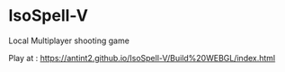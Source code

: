 # IsoSpell-V

Local Multiplayer shooting game

Play at : https://antint2.github.io/IsoSpell-V/Build%20WEBGL/index.html
